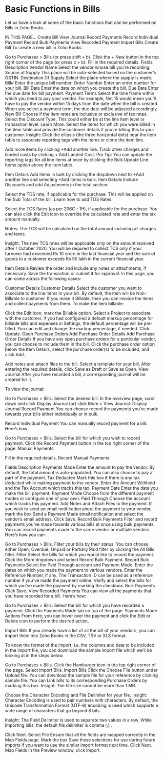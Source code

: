 # Basic Functions in Bills

Let us have a look at some of the basic functions that can be performed on Bills in Zoho Books.

IN THIS PAGE…
Create Bill
View Journal
Record Payments
Record Individual Payment
Record Bulk Payments
View Recorded Payment
Import Bills
Create Bill
To create a new bill in Zoho Books:

Go to Purchases > Bills (or press shift + b).
Click the + New button in the top right corner of the page (or press c + b).
Fill in the required details.
Fields Description
Vendor Name Select the vendor whose bill you’re recording.
Source of Supply This place will be auto-selected based on the customer’s GSTIN.
Destination Of Supply Select the place where the supply is made.
Bill# Enter the unique bill number.
Order Number Enter an order number for your bill.
Bill Date Enter the date on which you create the bill.
Due Date Enter the due date for bill payment.
Payment Terms Select the time frame within which you need to pay your vendor. For example, Net 15 would mean you’ll have to pay the vendor within 15 days from the date when the bill is created. When you select a payment term, the due date will be adjusted accordingly.
New Bill
Choose if the item rates are inclusive or exclusive of tax rates.
Select the Discount Type. This could either be at the line item level or transaction level. Learn More.
Select the items for which you were billed in the item table and provide the customer details if you’re billing this to your customer.
Insight: Click the ellipsis (the three horizontal dots) near the item table to associate reporting tags with the items or clone the item line.

Add more items by clicking +Add another line.
Track other charges and landed costs by clicking + Add Landed Cost.
Pro Tip: You can update the reporting tags for all line items at once by clicking the Bulk Update Line Items option above the item table.

Item Details
Add items in bulk by clicking the dropdown next to +Add another line and selecting +Add items in bulk.
Item Details
Include Discounts and add Adjustments in the total section.

Select the TDS rate, if applicable for the purchase. This will be applied on the Sub Total of the bill. Learn how to add TDS Rates.

Select the TCS Rates (as per 206C - 1H), if applicable for the purchase. You can also click the Edit icon to override the calculated rate and enter the tax amount manually.

Notes: The TCS will be calculated on the total amount including all charges and taxes.

Insight: The new TCS rates will be applicable only on the amount received after 1 October 2020. You will be required to collect TCS only if your turnover had exceeded Rs 10 crore in the last financial year and the sale of goods to a customer exceeds Rs 50 lakh in the current financial year.

Item Details
Review the order and include any notes or attachments, if necessary.
Save the transaction or submit it for approval.
In this page, you can come across the following cases:

Customer Details
Customer Details
Select the customer you want to associate to the line items in your bill. By default, the item will be Non-Billable to customer. If you make it Billable, then you can invoice the items and collect payments from them.
To make the item billable:

Click the Edit icon, mark the Billable option.
Select a Project to associate with the customer.
If you had configured a default markup percentage for billable bills and expenses in Settings, the default percentage will be pre-filled. You can edit and change the markup percentage, if needed.
Click Update.
Open Purchase Orders
Add Purchase Order Details Add Purchase Order Details
If you have any open purchase orders for a particular vendor, you can choose to include them in the bill. Click the purchase order option below the Item Details, select the purchase order(s) to be included, and click Add.

Add notes and attach files to the bill.
Select a template for your bill.
After entering the required details, click Save as Draft or Save as Open.
View Journal
After you have recorded a bill, a corresponding journal will be created for it.

To view the journal:

Go to Purchases > Bills.
Select the desired bill.
In the overview page, scroll down and click Display Journal (or) click More > View Journal.
Display Journal
Record Payment
You can choose record the payments you’ve made towards your bills either individually or in bulk.

Record Individual Payment
You can manually record payment for a bill. Here’s how:

Go to Purchases > Bills.
Select the bill for which you wish to record payment.
Click the Record Payment button in the top right corner of the page.
Manual Payments

Fill in the required details.
Record Manual Payments

Fields Description
Payments Made Enter the amount to pay the vendor. By default, the total amount is auto-populated. You can also choose to pay a part of the payment.
Tax Deducted Mark this box if there is any tax deducted while making payment to the vendor. Enter the Amount Withheld and the Tax Account which tracks this tax.
Payment Date Enter the date you make the bill payment.
Payment Mode Choose from the different payment modes or configure one of your own.
Paid Through Choose the account which tracks this payment.
Add Notes and Attach Files to the payment.
If you wish to send an email notification about the payment to your vendor, mark the box Send a Payment Made email notification and select the vendor’s email address.
Click Save.
Record Bulk Payments
Filter and record payments you’ve made towards various bills at once using bulk payments. You can record payments made to the same vendor or multiple vendors. Here’s how you can:

Go to Purchases > Bills.
Filter your bills by their status. You can choose either Open, Overdue, Unpaid or Partially Paid filter by clicking the All Bills filter.
Filter
Select the bills for which you would like to record the payment.
Click the More dropdown and select Record Bulk Payment.
Record Bulk Payments
Select the Paid Through account and Payment Mode.
Enter the dates on which you made the payment to various vendors.
Enter the Reference Number, if any. The Transaction ID can be used as a reference number if you’ve made the payment online.
Verify and select the bills for which you’ve made the payment by marking the checkbox.
Bulk Payments
Click Save.
View Recorded Payments
You can view all the payments that you have recorded for a bill. Here’s how:

Go to Purchases > Bills.
Select the bill for which you have recorded a payment.
Click the Payments Made tab on top of the page.
Payments Made Actions
From here, you can hover over the payment and click the Edit or Delete icon to perform the desired action.

Import Bills
If you already have a list of all the bill of your vendors, you can import them into Zoho Books in the CSV, TSV or XLS format.

To know the format of the import, i.e. the columns and data to be included in the import file, you can download the sample import file which we’ll be looking at in the steps below.

Go to Purchases > Bills.
Click the Hamburger icon in the top right corner of the page.
Select Import Bills.
Import Bills
Click the Choose File button under Upload file. You can download the sample file for your reference by clicking sample file.
You can Link bills to its corresponding Purchase Orders by marking this box.
Insight: The file size cannot be more than 1 MB.

Choose the Character Encoding and File Delimiter for your file.
Insight: Character Encoding is used to pair numbers with characters. By default, the Unicode Transformation Format (UTF-8) encoding is used which supports a wide range of characters that go beyond 8 bits.

Insight: The Field Delimiter is used to separate two values in a row. While importing bills, the default file delimiter is comma (,) .

Click Next.
Select File
Ensure that all the fields are mapped correctly in the Map Fields page.
Mark the box Save these selections for use during future imports if you want to use the similar import format next time.
Click Next.
Map Fields
In the Preview window, click Import.
